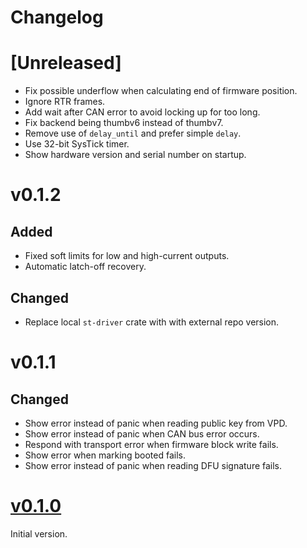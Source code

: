 # Changelog

# [Unreleased]

- Fix possible underflow when calculating end of firmware position.
- Ignore RTR frames.
- Add wait after CAN error to avoid locking up for too long.
- Fix backend being thumbv6 instead of thumbv7.
- Remove use of `delay_until` and prefer simple `delay`.
- Use 32-bit SysTick timer.
- Show hardware version and serial number on startup.

# v0.1.2

## Added

- Fixed soft limits for low and high-current outputs.
- Automatic latch-off recovery.

## Changed

- Replace local `st-driver` crate with with external repo version.

# v0.1.1

## Changed

- Show error instead of panic when reading public key from VPD.
- Show error instead of panic when CAN bus error occurs.
- Respond with transport error when firmware block write fails.
- Show error when marking booted fails.
- Show error instead of panic when reading DFU signature fails.

# [v0.1.0](https://github.com/umi-eng/pdm/releases/tag/pdm36-v0.1.0)

Initial version.
